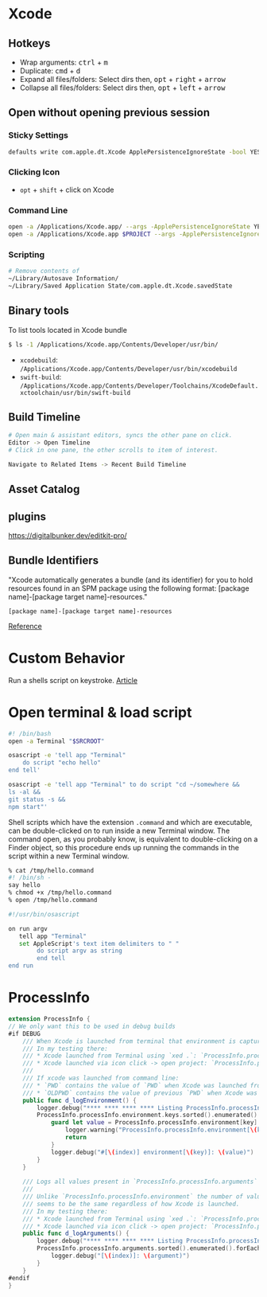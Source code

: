 # Xcode

## Hotkeys
* Wrap arguments: <kbd>ctrl</kbd> + <kbd>m</kbd> 
* Duplicate: <kbd>cmd</kbd> + <kbd>d</kbd>
* Expand all files/folders: Select dirs then, <kbd>opt</kbd> + <kbd>right</kbd> + <kbd>arrow</kbd>
* Collapse all files/folders: Select dirs then, <kbd>opt</kbd> + <kbd>left</kbd> + <kbd>arrow</kbd>

## Open without opening previous session


### Sticky Settings
```sh
defaults write com.apple.dt.Xcode ApplePersistenceIgnoreState -bool YES
```

### Clicking Icon

* `opt` + `shift` + click on Xcode

### Command Line
```sh
open -a /Applications/Xcode.app/ --args -ApplePersistenceIgnoreState YES
open -a /Applications/Xcode.app $PROJECT --args -ApplePersistenceIgnoreState YES
```

### Scripting
```sh
# Remove contents of
~/Library/Autosave Information/
~/Library/Saved Application State/com.apple.dt.Xcode.savedState
```

## Binary tools
To list tools located in Xcode bundle

```sh
$ ls -1 /Applications/Xcode.app/Contents/Developer/usr/bin/
```
* `xcodebuild`: `/Applications/Xcode.app/Contents/Developer/usr/bin/xcodebuild`
* `swift-build`: `/Applications/Xcode.app/Contents/Developer/Toolchains/XcodeDefault.xctoolchain/usr/bin/swift-build `

## Build Timeline
```sh
# Open main & assistant editors, syncs the other pane on click.
Editor -> Open Timeline
# Click in one pane, the other scrolls to item of interest. 
```

```sh
Navigate to Related Items -> Recent Build Timeline
```


## Asset Catalog


## plugins

https://digitalbunker.dev/editkit-pro/


## Bundle Identifiers
"Xcode automatically generates a bundle (and its identifier) for you to hold resources found in an SPM package using the following format: [package name]-[package target name]-resources."

`[package name]-[package target name]-resources`

[Reference](https://stackoverflow.com/questions/58000140/swift-package-manager-storyboard-bundle)


# Custom Behavior

Run a shells script on keystroke. [Article](https://medium.com/@damjandimovski/open-terminal-from-xcode-9e4c10f7ace1)

# Open terminal & load script
```sh
#! /bin/bash
open -a Terminal "$SRCROOT"
```

```sh
osascript -e 'tell app "Terminal"
    do script "echo hello"
end tell'
```

```sh
osascript -e 'tell app "Terminal" to do script "cd ~/somewhere &&
ls -al &&
git status -s && 
npm start"'
```


Shell scripts which have the extension `.command` and which are executable, can be double-clicked on to run inside a new Terminal window. The command open, as you probably know, is equivalent to double-clicking on a Finder object, so this procedure ends up running the commands in the script within a new Terminal window.
```sh
% cat /tmp/hello.command
#! /bin/sh -
say hello
% chmod +x /tmp/hello.command
% open /tmp/hello.command
```

```sh
#!/usr/bin/osascript

on run argv
   tell app "Terminal" 
   set AppleScript's text item delimiters to " "
        do script argv as string
        end tell
end run 
```


# ProcessInfo

```swift
extension ProcessInfo {
// We only want this to be used in debug builds
#if DEBUG
    /// When Xcode is launched from terminal that environment is captured by `ProcessInfo.processInfo.environment` (doesn't mutate)
    /// In my testing there:
    /// * Xcode launched from Terminal using `xed .`: `ProcessInfo.processInfo.environment` contained `175` key/value pairs
    /// * Xcode launched via icon click -> open project: `ProcessInfo.processInfo.environment` contained `48` key/value pairs
    ///
    /// If xcode was launched from command line:
    /// * `PWD` contains the value of `PWD` when Xcode was launched from command line
    /// * `OLDPWD` contains the value of previous `PWD` when Xcode was launched from command line
    public func d_logEnvironment() {
        logger.debug("**** **** **** **** Listing ProcessInfo.processInfo.environment")
        ProcessInfo.processInfo.environment.keys.sorted().enumerated().forEach { index, key in
            guard let value = ProcessInfo.processInfo.environment[key] else {
                logger.warning("ProcessInfo.processInfo.environment[\(key)] could not be found")
                return
            }
            logger.debug("#[\(index)] environment[\(key)]: \(value)")
        }
    }
    
    /// Logs all values present in `ProcessInfo.processInfo.arguments`
    ///
    /// Unlike `ProcessInfo.processInfo.environment` the number of values in`ProcessInfo.processInfo.arguments`
    /// seems to be the same regardless of how Xcode is launched.
    /// In my testing there:
    /// * Xcode launched from Terminal using `xed .`: `ProcessInfo.processInfo.arguments` contained `11` values
    /// * Xcode launched via icon click -> open project: `ProcessInfo.processInfo.arguments` contained `11` values
    public func d_logArguments() {
        logger.debug("**** **** **** **** Listing ProcessInfo.processInfo.arguments")
        ProcessInfo.processInfo.arguments.sorted().enumerated().forEach { index, argument in
            logger.debug("[\(index)]: \(argument)")
        }
    }
#endif
}

```
